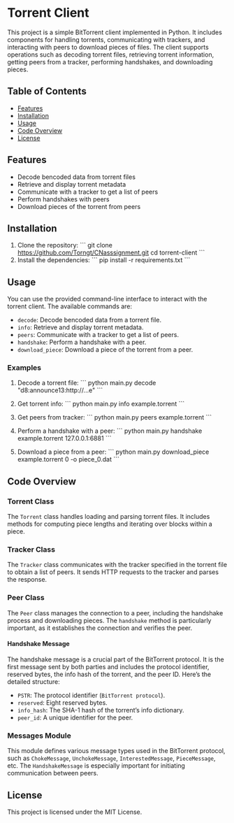 
# Torrent Client

This project is a simple BitTorrent client implemented in Python. It includes components for handling torrents, communicating with trackers, and interacting with peers to download pieces of files. The client supports operations such as decoding torrent files, retrieving torrent information, getting peers from a tracker, performing handshakes, and downloading pieces.

## Table of Contents
- [Features](#features)
- [Installation](#installation)
- [Usage](#usage)
- [Code Overview](#code-overview)
- [License](#license)

## Features
- Decode bencoded data from torrent files
- Retrieve and display torrent metadata
- Communicate with a tracker to get a list of peers
- Perform handshakes with peers
- Download pieces of the torrent from peers

## Installation
1. Clone the repository:
   \`\`\`
   git clone https://github.com/Torngt/CNasssignment.git
   cd torrent-client
   \`\`\`
2. Install the dependencies:
   \`\`\`
   pip install -r requirements.txt
   \`\`\`

## Usage
You can use the provided command-line interface to interact with the torrent client. The available commands are:

- `decode`: Decode bencoded data from a torrent file.
- `info`: Retrieve and display torrent metadata.
- `peers`: Communicate with a tracker to get a list of peers.
- `handshake`: Perform a handshake with a peer.
- `download_piece`: Download a piece of the torrent from a peer.

### Examples
1. Decode a torrent file:
   \`\`\`
   python main.py decode "d8:announce13:http://...e"
   \`\`\`

2. Get torrent info:
   \`\`\`
   python main.py info example.torrent
   \`\`\`

3. Get peers from tracker:
   \`\`\`
   python main.py peers example.torrent
   \`\`\`

4. Perform a handshake with a peer:
   \`\`\`
   python main.py handshake example.torrent 127.0.0.1:6881
   \`\`\`

5. Download a piece from a peer:
   \`\`\`
   python main.py download_piece example.torrent 0 -o piece_0.dat
   \`\`\`

## Code Overview

### Torrent Class
The `Torrent` class handles loading and parsing torrent files. It includes methods for computing piece lengths and iterating over blocks within a piece.

### Tracker Class
The `Tracker` class communicates with the tracker specified in the torrent file to obtain a list of peers. It sends HTTP requests to the tracker and parses the response.

### Peer Class
The `Peer` class manages the connection to a peer, including the handshake process and downloading pieces. The `handshake` method is particularly important, as it establishes the connection and verifies the peer.

#### Handshake Message
The handshake message is a crucial part of the BitTorrent protocol. It is the first message sent by both parties and includes the protocol identifier, reserved bytes, the info hash of the torrent, and the peer ID. Here’s the detailed structure:
- `PSTR`: The protocol identifier (`BitTorrent protocol`).
- `reserved`: Eight reserved bytes.
- `info_hash`: The SHA-1 hash of the torrent’s info dictionary.
- `peer_id`: A unique identifier for the peer.

### Messages Module
This module defines various message types used in the BitTorrent protocol, such as `ChokeMessage`, `UnchokeMessage`, `InterestedMessage`, `PieceMessage`, etc. The `HandshakeMessage` is especially important for initiating communication between peers.

## License
This project is licensed under the MIT License.



